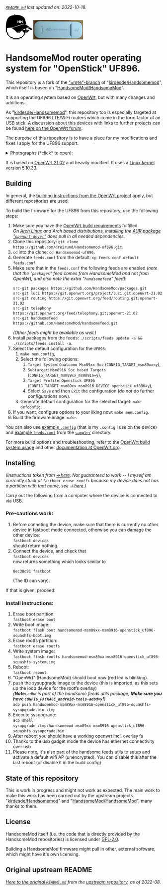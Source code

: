 *[`README.md`](README.md) last updated on: 2022-10-18.*

[![HandsomeMod logo](img/logo.thumb.png)](img/logo.png) [![00_-_topside.jpg](img/uf896/00_-_topside.jpg.thumb.jpg "00_-_topside.jpg")](img/uf896/00_-_topside.jpg)


# HandsomeMod router operating system for "OpenStick" UF896.

This repository is a fork of the ["`uf896`"-branch](https://github.com/kirdesde/Handsomemod/tree/uf896) of "[kirdesde/Handsomemod](https://github.com/kirdesde/Handsomemod/)", which itself is based on "[HandsomeMod/HandsomeMod](https://github.com/HandsomeMod/HandsomeMod/)".

It is an operating system based on [OpenWrt](http://openwrt.org/), but with many changes and additions.

As "[kirdesde/Handsomemod](https://github.com/kirdesde/Handsomemod/)", this repository too is especially targeted at supporting the UF896 LTE/WiFi routers which come in the form factor of an USB stick. A discussion about this devices with links to further projects can be found [here on the OpenWrt forum](https://forum.openwrt.org/t/131712).

The purpose of this repository is to have a place for my modifications and fixes I apply for the UF896 support.

<details><summary>Photographs (*click* to open):</summary>

[![00_-_topside.jpg](img/uf896/00_-_topside.jpg.thumb.jpg "00_-_topside.jpg")](img/uf896/00_-_topside.jpg) [![01_-_PCB_SoCside.jpg](img/uf896/01_-_PCB_SoCside.jpg.thumb.jpg "01_-_PCB_SoCside.jpg")](img/uf896/01_-_PCB_SoCside.jpg) [![02_-_PCB_SIMside.jpg](img/uf896/02_-_PCB_SIMside.jpg.thumb.jpg "02_-_PCB_SIMside.jpg")](img/uf896/02_-_PCB_SIMside.jpg) [![03_-_PCB_SoCside-with-antenna-and-heatsink-attached.jpg](img/uf896/03_-_PCB_SoCside-with-antenna-and-heatsink-attached.jpg.thumb.jpg "03_-_PCB_SoCside-with-antenna-and-heatsink-attached.jpg")](img/uf896/03_-_PCB_SoCside-with-antenna-and-heatsink-attached.jpg) [![04_-_PCB_SIMside-with-antenna-attached.jpg](img/uf896/04_-_PCB_SIMside-with-antenna-attached.jpg.thumb.jpg "04_-_PCB_SIMside-with-antenna-attached.jpg")](img/uf896/04_-_PCB_SIMside-with-antenna-attached.jpg) [![05_-_bottomside.jpg](img/uf896/05_-_bottomside.jpg.thumb.jpg "05_-_bottomside.jpg")](img/uf896/05_-_bottomside.jpg) [![06_-_cover_open_typesticker.jpg](img/uf896/06_-_cover_open_typesticker.jpg.thumb.jpg "06_-_cover_open_typesticker.jpg")](img/uf896/06_-_cover_open_typesticker.jpg)
</details>

It is based on [OpenWrt 21.02](https://openwrt.org/releases/21.02/) and heavily modified. It uses a [Linux kernel](https://kernel.org/) version 5.10.33.


## Building

In general, the [building instructions from the OpenWrt project](https://openwrt.org/docs/guide-developer/toolchain/use-buildsystem) apply, but different repositories are used.

To build the firmware for the UF896 from this repository, use the following steps:

1. Make sure you have the [OpenWrt build requirements](https://openwrt.org/docs/guide-developer/toolchain/install-buildsystem) fulfilled.  
   *On [Arch Linux](http://archlinux.org) and Arch based distributions, installing the [AUR package "`openwrt-devel`"](https://aur.archlinux.org/packages/openwrt-devel) does pull in all needed dependencies.*
2. Clone this repository: `git clone https://github.com/dreirund/Handsomemod-uf896.git`.
3. `cd` into the clone: `cd Handsomemod-uf896`.
4. Generate `feeds.conf` from the default: `cp feeds.conf.default feeds.conf`.
5. Make sure that in the `feeds.conf` the following feeds are enabled *(note that the "`packages`" feed comes from HandsomeMod and* not *from OpenWrt, and also note the extra "`handsomefeed`" feed)*:  
   ```
   src-git packages https://github.com/HandsomeMod/packages.git
   src-git luci https://git.openwrt.org/project/luci.git;openwrt-21.02
   src-git routing https://git.openwrt.org/feed/routing.git;openwrt-21.02
   src-git telephony https://git.openwrt.org/feed/telephony.git;openwrt-21.02
   src-git handsomefeed https://github.com/HandsomeMod/handsomefeed.git
   ```  
   *(Other feeds might be available as well.)*
6. Install packages from the feeds: `./scripts/feeds update -a && ./scripts/feeds install -a`.
7. Select the default configuration for the `UF896`:  
   1. `make menuconfig`,
   2. Select the following options:
      1. `Target System`: `Qualcomm Msm89xx Soc` (`CONFIG_TARGET_msm89xx=y`),
      2. `Subtarget`: `Msm8916 Soc based Targets` (`CONFIG_TARGET_msm89xx_msm8916=y`),
      3. `Target Profile`: `Openstick UF896` (`CONFIG_TARGET_msm89xx_msm8916_DEVICE_openstick_uf896=y`),
      4. Select `Save` and then `Exit` the configuration (*do not* do further configurations now).
   3. Generate default configuration for the selected target: `make defconfig`.
8. If you want, configure options to your liking now: `make menuconfig`.
9. Build the firmware image: `make`.

You can also use [example `.config`](sample/.config) (that is my `.config` I use on the device) and [example `feeds.conf`](sample/feeds.conf) from the [`sample/`](sample/) directory.

For more build options and troubleshooting, refer to the [OpenWrt build system usage](https://openwrt.org/docs/guide-developer/toolchain/use-buildsystem) and other [documentation at OpenWrt.org](https://openwrt.org/docs/).


## Installing

*(Instructions taken from [&rarr;&hairsp;here](https://github.com/kirdesde/Handsomemod/commit/aec867af57f1212a5ec3c4dea2828463bc31ea29). Not guaranteed to work -- I myself am currently stuck at `fastboot erase rootfs` because my device does not has a partition with that name, see [&rarr;&hairsp;here](https://forum.openwrt.org/t/131712/92).)*

Carry out the following from a computer where the device is connected to via USB.

### Pre-cautions work:

1. Before conneting the device, make sure that there is currently no other device in fastboot mode connected, otherwise you can damage the other device:  
   `fastboot devices`  
   should return nothing.
2. Connect the device, and check that  
   `fastboot devices`  
   now returns something which looks similar to  
   ```
   0ec38c91 fastboot
   ```  
   (The ID can vary).

If that is given, proceed:

### Install instructions:

1. Erase boot partition:  
   `fastboot erase boot`
2. Write boot image:  
   `fastboot flash boot handsomemod-msm89xx-msm8916-openstick_uf896-squashfs-boot.img`
3. Erase rootfs partition:  
   `fastboot erase rootfs`
4. Write system image:  
   `fastboot flash rootfs handsomemod-msm89xx-msm8916-openstick_uf896-squashfs-system.img`
5. Reboot:  
   `fastboot reboot`
6. "OpenWrt" (HandsomeMod) should boot now (red led is blinking).
7. push the sysupgrade image to the device (this is imported, as this sets up the loop device for the rootfs overlay)  
   *(**Note:** `adbd` is part of the handsome feeds utils package, **Make sure you have `CONFIG_PACKAGE_android-tools-adbd=y`!**)*  
   `adb push handsomemod-msm89xx-msm8916-openstick_uf896-squashfs-sysupgrade.bin /tmp`
8. Execute sysupgrade:  
   `adb shell`  
   `sysupgrade /tmp/handsomemod-msm89xx-msm8916-openstick_uf896-squashfs-sysupgrade.bin`
9. After reboot you should have a working openwrt incl. overlay fs
10. Thanks to the usb gadget mode the device has ethernet connectivity over usb
11. Please note, it's also part of the handsome feeds utils to setup and activate a default wifi AP (unencrypted). You can disable this after the last reboot (or disable it in the build config)


## State of this repository

This is work in progress and might not work as expected. The main work to make this work has been carried out by the upstream projects "[kirdesde/Handsomemod](https://github.com/kirdesde/Handsomemod/)" and "[HandsomeMod/HandsomeMod](https://github.com/HandsomeMod/HandsomeMod/)", many thanks to them.


## License

HandsomeMod itself (i.e. the code that is directly provided by the HandsomeMod repositories) is licensed under [GPL-2.0](LICENSES/GPL-2.0).

Building a HandsomeMod firmware might pull in other, external software, which might have it's own licensing.


## Original upstream README

*[Here to the original `README.md`](README.handsomemod-upstream.md) from the [upstream repository](https://github.com/kirdesde/Handsomemod/), as of 2022-08.*
